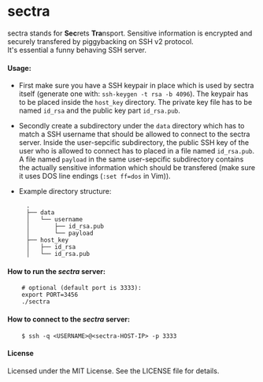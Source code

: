 sectra
==========

sectra stands for **Sec**rets **Tra**nsport. Sensitive information is encrypted and securely transfered by piggybacking on SSH v2 protocol.  
It's essential a funny behaving SSH server.

#### Usage:

- First make sure you have a SSH keypair in place which is used by sectra itself (generate one with: `ssh-keygen -t rsa -b 4096`). The keypair has to be placed inside the `host_key` directory. The private key file has to be named `id_rsa` and the public key part `id_rsa.pub`.

- Secondly create a subdirectory under the `data` directory which has to match a SSH username that should be allowed to connect to the sectra server. Inside the user-sepcific subdirectory, the public SSH key of the user who is allowed to connect has to placed in a file named `id_rsa.pub`.  
A file named `payload` in the same user-sepcific subdirectory contains the actually sensitive information which should be transfered (make sure it uses DOS line endings (`:set ff=dos` in Vim)).

- Example directory structure:
	 
        .
        ├── data
        │   └── username
        │       ├── id_rsa.pub
        │       └── payload
        ├── host_key
        │   ├── id_rsa
        │   └── id_rsa.pub

#### How to run the _sectra_ server:

    	# optional (default port is 3333):
    	export PORT=3456
    	./sectra

#### How to connect to the _sectra_ server:

        $ ssh -q <USERNAME>@<sectra-HOST-IP> -p 3333

#### License

Licensed under the MIT License. See the LICENSE file for details.

